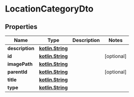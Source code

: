 # LocationCategoryDto

## Properties
Name | Type | Description | Notes
------------ | ------------- | ------------- | -------------
**description** | [**kotlin.String**](.md) |  | 
**id** | [**kotlin.String**](.md) |  |  [optional]
**imagePath** | [**kotlin.String**](.md) |  | 
**parentId** | [**kotlin.String**](.md) |  |  [optional]
**title** | [**kotlin.String**](.md) |  | 
**type** | [**kotlin.String**](.md) |  | 
